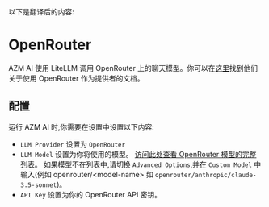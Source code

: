 以下是翻译后的内容:

# OpenRouter

AZM AI 使用 LiteLLM 调用 OpenRouter 上的聊天模型。你可以在[这里](https://docs.litellm.ai/docs/providers/openrouter)找到他们关于使用 OpenRouter 作为提供者的文档。

## 配置

运行 AZM AI 时,你需要在设置中设置以下内容:
* `LLM Provider` 设置为 `OpenRouter`
* `LLM Model` 设置为你将使用的模型。
[访问此处查看 OpenRouter 模型的完整列表](https://openrouter.ai/models)。
如果模型不在列表中,请切换 `Advanced Options`,并在 `Custom Model` 中输入(例如 openrouter/&lt;model-name&gt; 如 `openrouter/anthropic/claude-3.5-sonnet`)。
* `API Key` 设置为你的 OpenRouter API 密钥。
